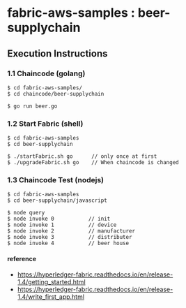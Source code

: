 # fabric-aws-samples : beer-supplychain


## Execution Instructions
### 1.1 Chaincode (golang)

```
$ cd fabric-aws-samples/
$ cd chaincode/beer-supplychain

$ go run beer.go     
```

### 1.2 Start Fabric (shell)

```
$ cd fabric-aws-samples
$ cd beer-supplychain

$ ./startFabric.sh go      // only once at first
$ ./upgradeFabric.sh go    // When chaincode is changed
```


  
### 1.3 Chaincode Test (nodejs)

```
$ cd fabric-aws-samples
$ cd beer-supplychain/javascript

$ node query                   
$ node invoke 0           // init
$ node invoke 1           // device
$ node invoke 2           // manufacturer
$ node invoke 3           // distributer
$ node invoke 4           // beer house
```


#### reference 
- https://hyperledger-fabric.readthedocs.io/en/release-1.4/getting_started.html
- https://hyperledger-fabric.readthedocs.io/en/release-1.4/write_first_app.html
